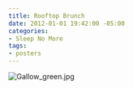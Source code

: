 ```yaml
---
title: Rooftop Brunch
date: 2012-01-01 19:42:00 -05:00
categories:
- Sleep No More
tags:
- posters
---
```


![Gallow_green.jpg](/uploads/Gallow_green.jpg)
